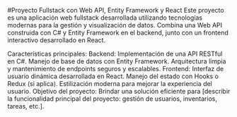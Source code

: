 #Proyecto Fullstack con Web API, Entity Framework y React
Este proyecto es una aplicación web fullstack desarrollada utilizando tecnologías modernas para la gestión y visualización de datos. Combina una Web API construida con C# y Entity Framework en el backend, junto con un frontend interactivo desarrollado en React.

Características principales:
Backend:
Implementación de una API RESTful en C#.
Manejo de base de datos con Entity Framework.
Arquitectura limpia y mantenimiento de endpoints seguros y escalables.
Frontend:
Interfaz de usuario dinámica desarrollada en React.
Manejo del estado con Hooks o Redux (si aplica).
Estilización moderna para mejorar la experiencia del usuario.
Objetivo del proyecto:
Brindar una solución eficiente para [describir la funcionalidad principal del proyecto: gestión de usuarios, inventarios, tareas, etc.].
